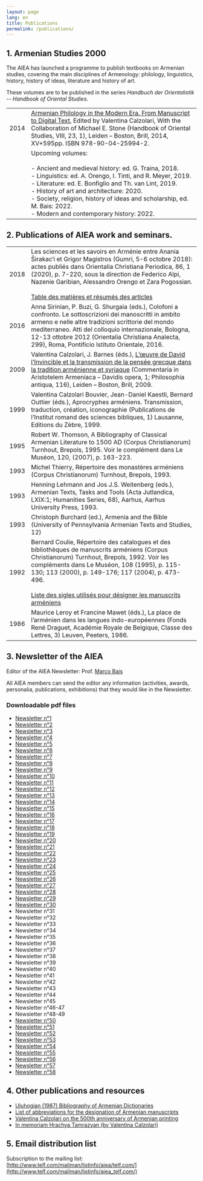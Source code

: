 ```yaml
---
layout: page
lang: en
title: Publications
permalink: /publications/
---
```


## 1. Armenian Studies 2000

The AIEA has launched a programme to publish textbooks on Armenian studies, covering the main disciplines of Armenology: philology, linguistics, history, history of ideas, literature and history of art.          

These volumes are to be published in the series *Handbuch der Orientalistik -- Handbook of Oriental Studies*.

| | |
|-|-|
| 2014 | [Armenian Philology in the Modern Era. From Manuscript to Digital Text](https://brill.com/display/title/23875), Edited by Valentina Calzolari, With the Collaboration of Michael E. Stone (Handbook of Oriental Studies, VIII, 23, 1), Leiden – Boston, Brill, 2014, XV+595pp. ISBN 978-90-04-25994-2.                                                                                                   |
|      | Upcoming volumes:<br> <br>- Ancient and medieval history: ed. G. Traina, 2018.<br>- Linguistics: ed. A. Orengo, I. Tinti, and R. Meyer, 2019.<br>- Literature: ed. E. Bonfiglio and Th. van Lint, 2019.<br>- History of art and architecture: 2020.<br>- Society, religion, history of ideas and scholarship, ed. M. Bais: 2022.<br>- Modern and contemporary history: 2022.  |



## 2. Publications of AIEA work and seminars.

| | |
|------|-------------|
| 2018 | Les sciences et les savoirs en Arménie entre Anania Širakac‘i et Grigor Magistros (Gumri, 5-6 octobre 2018): actes publiés dans Orientalia Christiana Periodica, 86, 1 (2020), p. 7-220, sous la direction de Federico Alpi, Nazenie Garibian, Alessandro Orengo et Zara Pogossian.<br> <br>[Table des matières et résumés des articles](http://www.orientaliachristiana.it/summaries2020.pdf)  |
| 2016 | Anna Sirinian, P. Buzi, G. Shurgaia (eds.), Colofoni a  confronto. Le sottoscrizioni dei manoscritti in ambito armeno e nelle  altre tradizioni scrittorie del mondo mediterraneo. Atti del colloquio internazionale, Bologna, 12-13 ottobre 2012 (Orientalia Christiana Analecta, 299), Roma, Pontificio Istituto Orientale, 2016.                                                           |
| 2009 | Valentina Calzolari, J. Barnes (éds.), [L’œuvre de David l’Invincible et la transmission de la pensée grecque dans la tradition arménienne et syriaque](https://brill.com/edcollbook/title/12224) (Commentaria in Aristotelem Armeniaca – Davidis opera, 1; Philosophia antiqua, 116), Leiden – Boston, Brill, 2009.                                                                                                                      |
| 1999 | Valentina Calzolari Bouvier, Jean-Daniel Kaestli, Bernard Outtier (éds.), Aprocryphes arméniens. Transmission, traduction, création, iconographie (Publications de l’Institut romand des sciences bibliques, 1) Lausanne, Editions du Zèbre, 1999.                                                                                                                                            |
| 1995 | Robert W. Thomson, A Bibliography of Classical Armenian Literature to 1500 AD (Corpus Christianorum) Turnhout, Brepols, 1995. Voir le complément dans Le Muséon, 120, (2007), p. 163-223.                                                                                                                                                                                                     |
| 1993 | Michel Thierry, Répertoire des monastères arméniens (Corpus Christianorum) Turnhout, Brepols, 1993.                                                                                                                                                                                                                                                                                           |
| 1993 | Henning Lehmann and Jos J.S. Weitenberg (eds.), Armenian Texts, Tasks and Tools (Acta Jutlandica, LXIX:1; Humanities Series, 68), Aarhus, Aarhus University Press, 1993.                                                                                                                                                                                                                      |
| 1993 | Christoph Burchard (ed.), Armenia and the Bible (University of Pennsylvania Armenian Texts and Studies, 12)                                                                                                                                                                                                                                                                                   |
| 1992 | Bernard Coulie, Répertoire des catalogues et des bibliothèques de manuscrits arméniens (Corpus Christianorum) Turnhout, Brepols, 1992. Voir les compléments dans Le Muséon, 108 (1995), p. 115-130; 113 (2000), p. 149-176; 117 (2004), p. 473-496.<br> <br>[Liste des sigles utilisés pour désigner les manuscrits arméniens](/public/armenian-mss-sigla.pdf)                                  |
| 1986 | Maurice Leroy et Francine Mawet (éds.), La place de l’arménien dans les langues indo-européennes (Fonds René Draguet, Académie Royale de Belgique, Classe des Lettres, 3) Leuven, Peeters, 1986.   |

## 3. Newsletter of the AIEA

Editor of the AIEA Newsletter: Prof. [Marco Bais](mailto:marbais@hotmail.com)

All AIEA members can send the editor any information (activities, awards, personalia, publications, exhibitions) that they would like in the Newsletter.

### Downloadable pdf files

- [Newsletter n°1](https://raw.githubusercontent.com/AIEArmeniennes/newsletters/main/aiea_newsletter_01.pdf)
- [Newsletter n°2](https://raw.githubusercontent.com/AIEArmeniennes/newsletters/main/aiea_newsletter_02.pdf)
- [Newsletter n°3](https://raw.githubusercontent.com/AIEArmeniennes/newsletters/main/aiea_newsletter_03.pdf)
- [Newsletter n°4](https://raw.githubusercontent.com/AIEArmeniennes/newsletters/main/aiea_newsletter_04.pdf)
- [Newsletter n°5](https://raw.githubusercontent.com/AIEArmeniennes/newsletters/main/aiea_newsletter_05.pdf)
- [Newsletter n°6](https://raw.githubusercontent.com/AIEArmeniennes/newsletters/main/aiea_newsletter_06.pdf)
- [Newsletter n°7](https://raw.githubusercontent.com/AIEArmeniennes/newsletters/main/aiea_newsletter_07.pdf)
- [Newsletter n°8](https://raw.githubusercontent.com/AIEArmeniennes/newsletters/main/aiea_newsletter_08.pdf)
- [Newsletter n°9](https://raw.githubusercontent.com/AIEArmeniennes/newsletters/main/aiea_newsletter_09.pdf)
- [Newsletter n°10](https://raw.githubusercontent.com/AIEArmeniennes/newsletters/main/aiea_newsletter_10.pdf)
- [Newsletter n°11](https://raw.githubusercontent.com/AIEArmeniennes/newsletters/main/aiea_newsletter_11.pdf)
- [Newsletter n°12](https://raw.githubusercontent.com/AIEArmeniennes/newsletters/main/aiea_newsletter_12.pdf)
- [Newsletter n°13](https://raw.githubusercontent.com/AIEArmeniennes/newsletters/main/aiea_newsletter_13.pdf)
- [Newsletter n°14](https://raw.githubusercontent.com/AIEArmeniennes/newsletters/main/aiea_newsletter_14.pdf)
- [Newsletter n°15](https://raw.githubusercontent.com/AIEArmeniennes/newsletters/main/aiea_newsletter_15.pdf)
- [Newsletter n°16](https://raw.githubusercontent.com/AIEArmeniennes/newsletters/main/aiea_newsletter_16.pdf)
- [Newsletter n°17](https://raw.githubusercontent.com/AIEArmeniennes/newsletters/main/aiea_newsletter_17.pdf)
- [Newsletter n°18](https://raw.githubusercontent.com/AIEArmeniennes/newsletters/main/aiea_newsletter_18.pdf)
- [Newsletter n°19](https://raw.githubusercontent.com/AIEArmeniennes/newsletters/main/aiea_newsletter_19.pdf)
- [Newsletter n°20](https://raw.githubusercontent.com/AIEArmeniennes/newsletters/main/aiea_newsletter_20.pdf)
- [Newsletter n°21](https://raw.githubusercontent.com/AIEArmeniennes/newsletters/main/aiea_newsletter_21.pdf)
- [Newsletter n°22](https://raw.githubusercontent.com/AIEArmeniennes/newsletters/main/aiea_newsletter_22.pdf)
- [Newsletter n°23](https://raw.githubusercontent.com/AIEArmeniennes/newsletters/main/aiea_newsletter_23.pdf)
- [Newsletter n°24](https://raw.githubusercontent.com/AIEArmeniennes/newsletters/main/aiea_newsletter_24.pdf)
- [Newsletter n°25](https://raw.githubusercontent.com/AIEArmeniennes/newsletters/main/aiea_newsletter_25.pdf)
- [Newsletter n°26](https://raw.githubusercontent.com/AIEArmeniennes/newsletters/main/aiea_newsletter_26.pdf)
- [Newsletter n°27](https://raw.githubusercontent.com/AIEArmeniennes/newsletters/main/aiea_newsletter_27.pdf)
- [Newsletter n°28](https://raw.githubusercontent.com/AIEArmeniennes/newsletters/main/aiea_newsletter_28.pdf)
- [Newsletter n°29](https://raw.githubusercontent.com/AIEArmeniennes/newsletters/main/aiea_newsletter_29.pdf)
- [Newsletter n°30](https://raw.githubusercontent.com/AIEArmeniennes/newsletters/main/aiea_newsletter_30.pdf)
- Newsletter n°31
- Newsletter n°32
- Newsletter n°33
- Newsletter n°34
- Newsletter n°35
- Newsletter n°36
- Newsletter n°37
- Newsletter n°38
- Newsletter n°39
- Newsletter n°40
- Newsletter n°41
- Newsletter n°42
- Newsletter n°43
- Newsletter n°44
- Newsletter n°45
- Newsletter n°46-47
- Newsletter n°48-49
- [Newsletter n°50](https://raw.githubusercontent.com/AIEArmeniennes/newsletters/main/aiea_newsletter_50.pdf)
- [Newsletter n°51](https://raw.githubusercontent.com/AIEArmeniennes/newsletters/main/aiea_newsletter_51.pdf)
- [Newsletter n°52](https://raw.githubusercontent.com/AIEArmeniennes/newsletters/main/aiea_newsletter_52.pdf)
- [Newsletter n°53](https://raw.githubusercontent.com/AIEArmeniennes/newsletters/main/aiea_newsletter_53.pdf)
- [Newsletter n°54](https://raw.githubusercontent.com/AIEArmeniennes/newsletters/main/aiea_newsletter_54.pdf)
- [Newsletter n°55](https://raw.githubusercontent.com/AIEArmeniennes/newsletters/main/aiea_newsletter_55.pdf)
- [Newsletter n°56](https://raw.githubusercontent.com/AIEArmeniennes/newsletters/main/aiea_newsletter_56.pdf)
- [Newsletter n°57](https://raw.githubusercontent.com/AIEArmeniennes/newsletters/main/aiea_newsletter_57.pdf)
- [Newsletter n°58](https://github.com/AIEArmeniennes/newsletters/blob/2aa15971f3d9f40b67790cfd4767d688fe86105a/AIEA%20Newsletter%2058.pdf)

## 4. Other publications and resources

- [Uluhogian  (1987) Bibliography of Armenian Dictionaries](/public/uluhogian1987.pdf)
- [List of abbreviations for the designation of Armenian manuscripts](/public/armenian-mss-sigla.pdf)
- [Valentina Calzolari on the 500th anniversary of Armenian printing](/public/500-armenian-printing.pdf)
- [In memoriam Hrachya Tamrazyan (by Valentina Calzolari)](/public/in-memoriam-Tamrazyan.pdf)

## 5. Email distribution list

Subscription to the mailing list:
[http://www.telf.com/mailman/listinfo/aiea/telf.com/](http://www.telf.com/mailman/listinfo/aiea_telf.com/)
